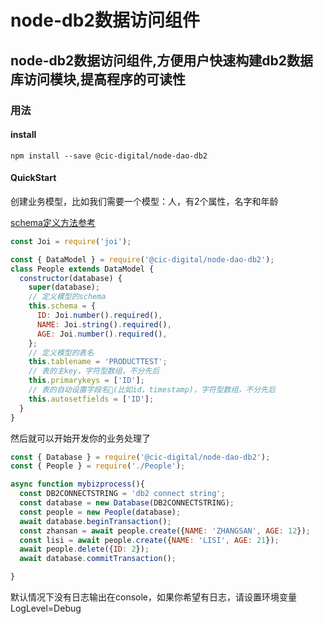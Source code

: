# node-db2数据访问组件

##  node-db2数据访问组件,方便用户快速构建db2数据库访问模块,提高程序的可读性

### 用法

####  install
```
npm install --save @cic-digital/node-dao-db2
```
####  QuickStart
创建业务模型，比如我们需要一个模型：人，有2个属性，名字和年龄

[schema定义方法参考](https://github.com/hapijs/joi)
``` javascript
const Joi = require('joi');

const { DataModel } = require('@cic-digital/node-dao-db2');
class People extends DataModel {
  constructor(database) {
    super(database);
    // 定义模型的schema
    this.schema = {
      ID: Joi.number().required(),
      NAME: Joi.string().required(),
      AGE: Joi.number().required(),
    };
    // 定义模型的表名
    this.tablename = 'PRODUCTTEST';
    // 表的主key，字符型数组，不分先后
    this.primarykeys = ['ID'];
    // 表的自动设置字段名(比如id，timestamp)，字符型数组，不分先后
    this.autosetfields = ['ID'];
  }
}
```

然后就可以开始开发你的业务处理了
``` javascript
const { Database } = require('@cic-digital/node-dao-db2');
const { People } = require('./People');

async function mybizprocess(){
  const DB2CONNECTSTRING = 'db2 connect string';
  const database = new Database(DB2CONNECTSTRING);
  const people = new People(database);
  await database.beginTransaction();
  const zhansan = await people.create({NAME: 'ZHANGSAN', AGE: 12});
  const lisi = await people.create({NAME: 'LISI', AGE: 21});
  await people.delete({ID: 2});
  await database.commitTransaction();

}
```
默认情况下没有日志输出在console，如果你希望有日志，请设置环境变量LogLevel=Debug